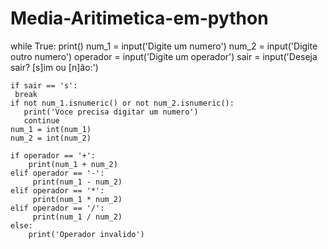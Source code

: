 # Media-Aritimetica-em-python


while True:
    print()
    num_1 = input('Digite um numero')
    num_2 = input('Digite outro numero')
    operador = input('Digite um operador')
    sair = input('Deseja sair? [s]im ou [n]ão:')

    if sair == 's':
     break
    if not num_1.isnumeric() or not num_2.isnumeric():
       print('Voce precisa digitar um numero')
       continue
    num_1 = int(num_1)
    num_2 = int(num_2)

    if operador == '+':
        print(num_1 + num_2)
    elif operador == '-':
         print(num_1 - num_2)
    elif operador == '*':
         print(num_1 * num_2)
    elif operador == '/':
         print(num_1 / num_2)
    else:
        print('Operador invalido')
